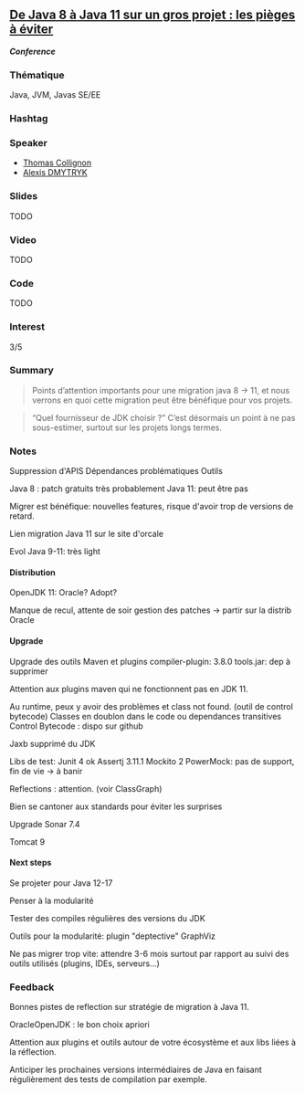 ## [De Java 8 à Java 11 sur un gros projet : les pièges à éviter](https://cfp.devoxx.fr/2019/talk/GAI-1689/De_Java_8_a_Java_11_sur_un_gros_projet_:_les_pieges_a_eviter)
**_Conference_**

### Thématique

Java, JVM, Javas SE/EE

### Hashtag

### Speaker

* [Thomas Collignon](https://www.twitter.com/@collignont)
* [Alexis DMYTRYK](https://www.twitter.com/@AlexisD54)

### Slides

TODO

### Video

TODO

### Code

TODO

### Interest

3/5

### Summary

> Points d’attention importants pour une migration java 8 -> 11, et nous verrons en quoi cette migration peut être bénéfique pour vos projets.

> “Quel fournisseur de JDK choisir ?” C’est désormais un point à ne pas sous-estimer, surtout sur les projets longs termes.

### Notes

Suppression d'APIS
Dépendances problématiques
Outils

Java 8 : patch gratuits très probablement
Java 11: peut être pas

Migrer est bénéfique: nouvelles features, risque d'avoir trop de versions de retard.

Lien migration Java 11 sur le site d'orcale

Evol Java 9-11: très light

#### Distribution 

OpenJDK 11: Oracle? Adopt?

Manque de recul, attente de soir gestion des patches -> partir sur la distrib Oracle

#### Upgrade

Upgrade des outils Maven et plugins
compiler-plugin: 3.8.0
tools.jar: dep à supprimer

Attention aux plugins maven qui ne fonctionnent pas en JDK 11.

Au runtime, peux y avoir des problèmes et class not found. (outil de control bytecode)
Classes en doublon dans le code ou dependances transitives
Control Bytecode : dispo sur github

Jaxb supprimé du JDK

Libs de test:
Junit 4 ok
Assertj 3.11.1
Mockito 2
PowerMock: pas de support, fin de vie -> à banir

Reflections : attention. (voir ClassGraph)

Bien se cantoner aux standards pour éviter les surprises

Upgrade Sonar 7.4

Tomcat 9

#### Next steps

Se projeter pour Java 12-17

Penser à la modularité

Tester des compiles régulières des versions du JDK

Outils pour la modularité: plugin "deptective"
GraphViz

Ne pas migrer trop vite: attendre 3-6 mois surtout par rapport au suivi des outils utilisés (plugins, IDEs, serveurs...)


### Feedback

Bonnes pistes de reflection sur stratégie de migration à Java 11.

OracleOpenJDK : le bon choix apriori

Attention aux plugins et outils autour de votre écosystème et aux libs liées à la réflection.

Anticiper les prochaines versions intermédiaires de Java en faisant régulièrement des tests de compilation par exemple.
